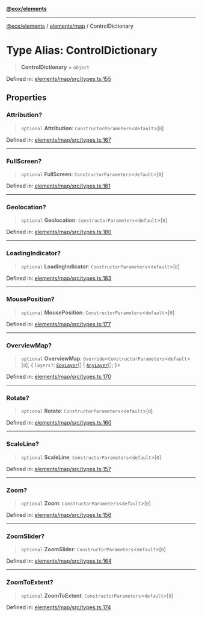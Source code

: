 [**@eox/elements**](../../../README.md)

***

[@eox/elements](../../../modules.md) / [elements/map](../README.md) / ControlDictionary

# Type Alias: ControlDictionary

> **ControlDictionary** = `object`

Defined in: [elements/map/src/types.ts:155](https://github.com/EOX-A/EOxElements/blob/c2bb4e92aa096bddddf8a8e6a886c6b8a56a516c/elements/map/src/types.ts#L155)

## Properties

### Attribution?

> `optional` **Attribution**: `ConstructorParameters`\<`default`\>\[`0`\]

Defined in: [elements/map/src/types.ts:167](https://github.com/EOX-A/EOxElements/blob/c2bb4e92aa096bddddf8a8e6a886c6b8a56a516c/elements/map/src/types.ts#L167)

***

### FullScreen?

> `optional` **FullScreen**: `ConstructorParameters`\<`default`\>\[`0`\]

Defined in: [elements/map/src/types.ts:161](https://github.com/EOX-A/EOxElements/blob/c2bb4e92aa096bddddf8a8e6a886c6b8a56a516c/elements/map/src/types.ts#L161)

***

### Geolocation?

> `optional` **Geolocation**: `ConstructorParameters`\<`default`\>\[`0`\]

Defined in: [elements/map/src/types.ts:180](https://github.com/EOX-A/EOxElements/blob/c2bb4e92aa096bddddf8a8e6a886c6b8a56a516c/elements/map/src/types.ts#L180)

***

### LoadingIndicator?

> `optional` **LoadingIndicator**: `ConstructorParameters`\<`default`\>\[`0`\]

Defined in: [elements/map/src/types.ts:183](https://github.com/EOX-A/EOxElements/blob/c2bb4e92aa096bddddf8a8e6a886c6b8a56a516c/elements/map/src/types.ts#L183)

***

### MousePosition?

> `optional` **MousePosition**: `ConstructorParameters`\<`default`\>\[`0`\]

Defined in: [elements/map/src/types.ts:177](https://github.com/EOX-A/EOxElements/blob/c2bb4e92aa096bddddf8a8e6a886c6b8a56a516c/elements/map/src/types.ts#L177)

***

### OverviewMap?

> `optional` **OverviewMap**: `Override`\<`ConstructorParameters`\<`default`\>\[`0`\], \{ `layers?`: [`EoxLayer`](EoxLayer-1.md)[] \| [`AnyLayer`](AnyLayer.md)[]; \}\>

Defined in: [elements/map/src/types.ts:170](https://github.com/EOX-A/EOxElements/blob/c2bb4e92aa096bddddf8a8e6a886c6b8a56a516c/elements/map/src/types.ts#L170)

***

### Rotate?

> `optional` **Rotate**: `ConstructorParameters`\<`default`\>\[`0`\]

Defined in: [elements/map/src/types.ts:160](https://github.com/EOX-A/EOxElements/blob/c2bb4e92aa096bddddf8a8e6a886c6b8a56a516c/elements/map/src/types.ts#L160)

***

### ScaleLine?

> `optional` **ScaleLine**: `ConstructorParameters`\<`default`\>\[`0`\]

Defined in: [elements/map/src/types.ts:157](https://github.com/EOX-A/EOxElements/blob/c2bb4e92aa096bddddf8a8e6a886c6b8a56a516c/elements/map/src/types.ts#L157)

***

### Zoom?

> `optional` **Zoom**: `ConstructorParameters`\<`default`\>\[`0`\]

Defined in: [elements/map/src/types.ts:156](https://github.com/EOX-A/EOxElements/blob/c2bb4e92aa096bddddf8a8e6a886c6b8a56a516c/elements/map/src/types.ts#L156)

***

### ZoomSlider?

> `optional` **ZoomSlider**: `ConstructorParameters`\<`default`\>\[`0`\]

Defined in: [elements/map/src/types.ts:164](https://github.com/EOX-A/EOxElements/blob/c2bb4e92aa096bddddf8a8e6a886c6b8a56a516c/elements/map/src/types.ts#L164)

***

### ZoomToExtent?

> `optional` **ZoomToExtent**: `ConstructorParameters`\<`default`\>\[`0`\]

Defined in: [elements/map/src/types.ts:174](https://github.com/EOX-A/EOxElements/blob/c2bb4e92aa096bddddf8a8e6a886c6b8a56a516c/elements/map/src/types.ts#L174)
